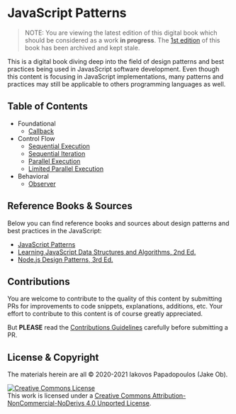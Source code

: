 # JavaScript Patterns

> NOTE: You are viewing the latest edition of this digital book which should be considered as a work **in progress**. The [1st edition](https://github.com/tzeikob/javascript-patterns/tree/1st-ed) of this book has been archived and kept stale.

This is a digital book diving deep into the field of design patterns and best practices being used in JavasScript software development. Even though this content is focusing in JavaScript implementations, many patterns and practices may still be applicable to others programming languages as well.

## Table of Contents
* Foundational
  * [Callback](foundational/callback/)
* Control Flow
  * [Sequential Execution](control-flow/sequential-execution/)
  * [Sequential Iteration](control-flow/sequential-iteration/)
  * [Parallel Execution](control-flow/parallel-execution/)
  * [Limited Parallel Execution](control-flow/limited-parallel-execution/)
* Behavioral
  * [Observer](behavioral/observer/)

## Reference Books & Sources

Below you can find reference books and sources about design patterns and best practices in the JavaScript:

* [JavaScript Patterns](https://www.oreilly.com/library/view/javascript-patterns/9781449399115/)
* [Learning JavaScript Data Structures and Algorithms, 2nd Ed.](https://www.packtpub.com/product/learning-javascript-data-structures-and-algorithms-second-edition/9781785285493)
* [Node.js Design Patterns, 3rd Ed.](https://www.packtpub.com/product/node-js-design-patterns-third-edition/9781839214110)

## Contributions

You are welcome to contribute to the quality of this content by submitting PRs for improvements to code snippets, explanations, additions, etc. Your effort to contribute to this content is of course greatly appreciated.

But **PLEASE** read the [Contributions Guidelines](CONTRIBUTE.md) carefully before submitting a PR.

## License & Copyright

The materials herein are all &copy; 2020-2021 Iakovos Papadopoulos (Jake Ob).

<a rel="license" href="http://creativecommons.org/licenses/by-nc-nd/4.0/"><img alt="Creative Commons License" style="border-width:0" src="https://i.creativecommons.org/l/by-nc-nd/4.0/88x31.png" /></a><br />This work is licensed under a <a rel="license" href="http://creativecommons.org/licenses/by-nc-nd/4.0/">Creative Commons Attribution-NonCommercial-NoDerivs 4.0 Unported License</a>.